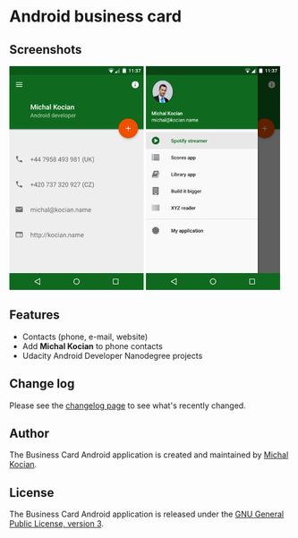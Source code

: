 # Android business card

## Screenshots

![Contacts](/screenshots/contacts.png) ![Projects](/screenshots/projects.png)

## Features

- Contacts (phone, e-mail, website)
- Add **Michal Kocian** to phone contacts
- Udacity Android Developer Nanodegree projects

## Change log

Please see the [changelog page](/CHANGELOG.md) to see what's recently changed.

## Author

The Business Card Android application is created and maintained by [Michal Kocian](http://www.kocian.name).

## License

The Business Card Android application is released under the [GNU General Public License, version 3](/LICENSE.md).
